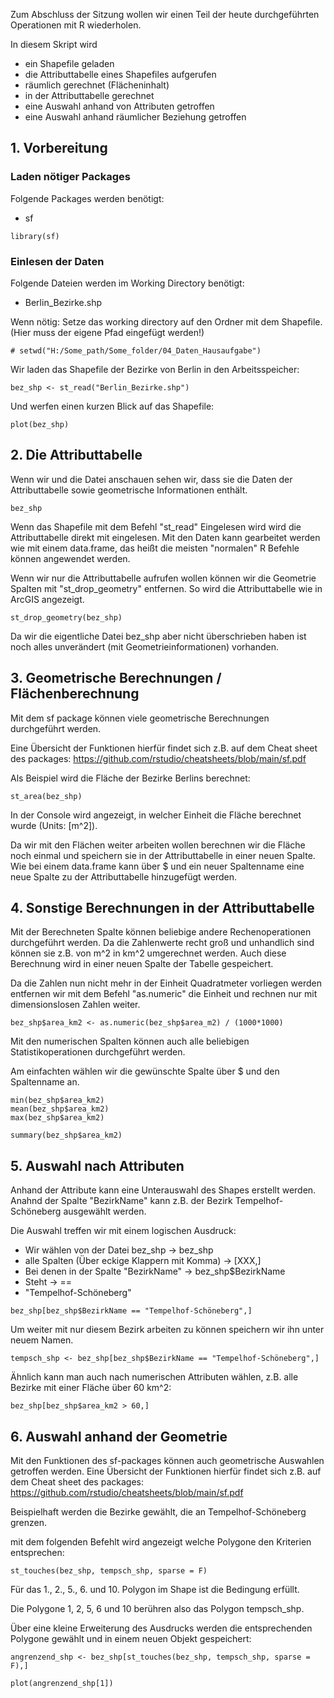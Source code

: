 Zum Abschluss der Sitzung wollen wir einen Teil der heute durchgeführten Operationen mit R wiederholen.

In diesem Skript wird

* ein Shapefile geladen
* die Attributtabelle eines Shapefiles aufgerufen
* räumlich gerechnet (Flächeninhalt)
* in der Attributtabelle gerechnet
* eine Auswahl anhand von Attributen getroffen
* eine Auswahl anhand räumlicher Beziehung getroffen

## 1\. Vorbereitung

### Laden nötiger Packages

Folgende Packages werden benötigt:

* sf

```
library(sf)

```

### Einlesen der Daten

Folgende Dateien werden im Working Directory benötigt:

* Berlin_Bezirke.shp

Wenn nötig: Setze das working directory auf den Ordner mit dem Shapefile. (Hier muss der eigene Pfad eingefügt werden!)

```
# setwd("H:/Some_path/Some_folder/04_Daten_Hausaufgabe")
```

Wir laden das Shapefile der Bezirke von Berlin in den Arbeitsspeicher:

```
bez_shp <- st_read("Berlin_Bezirke.shp")
```

Und werfen einen kurzen Blick auf das Shapefile:

```
plot(bez_shp)
```

## 2\. Die Attributtabelle

Wenn wir und die Datei anschauen sehen wir, dass sie die Daten der Attributtabelle sowie geometrische Informationen enthält.

```
bez_shp
```

Wenn das Shapefile mit dem Befehl "st_read" Eingelesen wird wird die Attributtabelle direkt mit eingelesen. Mit den Daten kann gearbeitet werden wie mit einem data.frame, das heißt die meisten "normalen" R Befehle können angewendet werden.

Wenn wir nur die Attributtabelle aufrufen wollen können wir die Geometrie Spalten mit "st_drop_geometry" entfernen. So wird die Attributtabelle wie in ArcGIS angezeigt.

```
st_drop_geometry(bez_shp)
```

Da wir die eigentliche Datei bez_shp aber nicht überschrieben haben ist noch alles unverändert (mit Geometrieinformationen) vorhanden.

## 3\. Geometrische Berechnungen / Flächenberechnung

Mit dem sf package können viele geometrische Berechnungen durchgeführt werden.

Eine Übersicht der Funktionen hierfür findet sich z.B. auf dem Cheat sheet des packages: https://github.com/rstudio/cheatsheets/blob/main/sf.pdf

Als Beispiel wird die Fläche der Bezirke Berlins berechnet:

```
st_area(bez_shp)
```

In der Console wird angezeigt, in welcher Einheit die Fläche berechnet wurde (Units: [m^2]).

Da wir mit den Flächen weiter arbeiten wollen berechnen wir die Fläche noch einmal und speichern sie in der Attributtabelle in einer neuen Spalte. Wie bei einem data.frame kann über $ und ein neuer Spaltenname eine neue Spalte zu der Attributtabelle hinzugefügt werden.

## 4\. Sonstige Berechnungen in der Attributtabelle

Mit der Berechneten Spalte können beliebige andere Rechenoperationen durchgeführt werden. Da die Zahlenwerte recht groß und unhandlich sind können sie z.B. von m^2 in km^2 umgerechnet werden. Auch diese Berechnung wird in einer neuen Spalte der Tabelle gespeichert.

Da die Zahlen nun nicht mehr in der Einheit Quadratmeter vorliegen werden entfernen wir mit dem Befehl "as.numeric" die Einheit und rechnen nur mit dimensionslosen Zahlen weiter.

```
bez_shp$area_km2 <- as.numeric(bez_shp$area_m2) / (1000*1000)
```

Mit den numerischen Spalten können auch alle beliebigen Statistikoperationen durchgeführt werden.

Am einfachten wählen wir die gewünschte Spalte über $ und den Spaltenname an.

```
min(bez_shp$area_km2)
mean(bez_shp$area_km2)
max(bez_shp$area_km2)

summary(bez_shp$area_km2)
```

## 5\. Auswahl nach Attributen

Anhand der Attribute kann eine Unterauswahl des Shapes erstellt werden. Anahnd der Spalte "BezirkName" kann z.B. der Bezirk Tempelhof-Schöneberg ausgewählt werden.

Die Auswahl treffen wir mit einem logischen Ausdruck:
* Wir wählen von der Datei bez_shp -> bez_shp
* alle Spalten (Über eckige Klappern mit Komma) -> [XXX,]
* Bei denen in der Spalte "BezirkName" -> bez_shp$BezirkName
* Steht -> ==
* "Tempelhof-Schöneberg"

```
bez_shp[bez_shp$BezirkName == "Tempelhof-Schöneberg",]
```

Um weiter mit nur diesem Bezirk arbeiten zu können speichern wir ihn unter neuem Namen.

```
tempsch_shp <- bez_shp[bez_shp$BezirkName == "Tempelhof-Schöneberg",]
```

Ähnlich kann man auch nach numerischen Attributen wählen, z.B. alle Bezirke mit einer Fläche über 60 km^2:

```
bez_shp[bez_shp$area_km2 > 60,]
```

## 6\. Auswahl anhand der Geometrie

Mit den Funktionen des sf-packages können auch geometrische Auswahlen getroffen werden. Eine Übersicht der Funktionen hierfür findet sich z.B. auf dem Cheat sheet des packages: https://github.com/rstudio/cheatsheets/blob/main/sf.pdf

Beispielhaft werden die Bezirke gewählt, die an Tempelhof-Schöneberg grenzen.

mit dem folgenden Befehlt wird angezeigt welche Polygone den Kriterien entsprechen:

```
st_touches(bez_shp, tempsch_shp, sparse = F)
```

Für das 1., 2., 5., 6. und 10. Polygon im Shape ist die Bedingung erfüllt.

Die Polygone 1, 2, 5, 6 und 10 berühren also das Polygon tempsch_shp.

Über eine kleine Erweiterung des Ausdrucks werden die entsprechenden Polygone gewählt und in einem neuen Objekt gespeichert:

```
angrenzend_shp <- bez_shp[st_touches(bez_shp, tempsch_shp, sparse = F),]

plot(angrenzend_shp[1])
```
